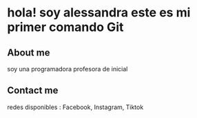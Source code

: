 # hola! soy alessandra este es mi primer comando Git

## About me
soy una programadora profesora de inicial

## Contact me
redes disponibles : Facebook, Instagram, Tiktok


